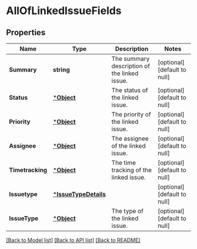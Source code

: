 # AllOfLinkedIssueFields

## Properties
Name | Type | Description | Notes
------------ | ------------- | ------------- | -------------
**Summary** | **string** | The summary description of the linked issue. | [optional] [default to null]
**Status** | [***Object**](.md) | The status of the linked issue. | [optional] [default to null]
**Priority** | [***Object**](.md) | The priority of the linked issue. | [optional] [default to null]
**Assignee** | [***Object**](.md) | The assignee of the linked issue. | [optional] [default to null]
**Timetracking** | [***Object**](.md) | The time tracking of the linked issue. | [optional] [default to null]
**Issuetype** | [***IssueTypeDetails**](IssueTypeDetails.md) |  | [optional] [default to null]
**IssueType** | [***Object**](.md) | The type of the linked issue. | [optional] [default to null]

[[Back to Model list]](../README.md#documentation-for-models) [[Back to API list]](../README.md#documentation-for-api-endpoints) [[Back to README]](../README.md)

